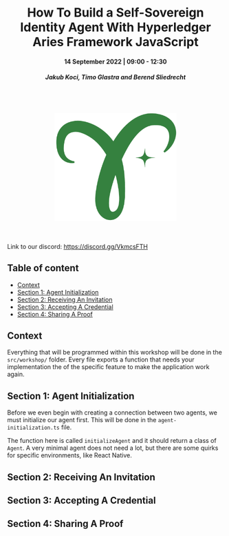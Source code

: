 <h1 align="center">How To Build a Self-Sovereign Identity Agent With Hyperledger Aries Framework JavaScript</h1>
<h4 align="center">14 September 2022 | 09:00 - 12:30</h4>
<h5 align="center">Jakub Koci, Timo Glastra and Berend Sliedrecht</h5>
<p align="center">
<br>
<br>
<br>
<img
  alt="Hyperledger Aries logo"
  src="https://raw.githubusercontent.com/hyperledger/aries-framework-javascript/aa31131825e3331dc93694bc58414d955dcb1129/images/aries-logo.png"
  height="250px"
/>
<br>
<br>
<br>
</p>

Link to our discord: https://discord.gg/VkmcsFTH

## Table of content

- [Context](#Context)
- [Section 1: Agent Initialization](#Section-1:-Agent-Initialization)
- [Section 2: Receiving An Invitation](#Section-2:-Receiving-An-Invitation)
- [Section 3: Accepting A Credential](#Section-3:-Accepting-A-Credential)
- [Section 4: Sharing A Proof](#Section-4:-Sharing-A-Proof)

## Context

Everything that will be programmed within this workshop will be done in the
`src/workshop/` folder. Every file exports a function that needs your
implementation the of the specific feature to make the application work again.

## Section 1: Agent Initialization

Before we even begin with creating a connection between two agents, we must
initialize our agent first. This will be done in the `agent-initialization.ts`
file.

The function here is called `initializeAgent` and it should return a class
of `Agent`. A very minimal agent does not need a lot, but there are some quirks
for specific environments, like React Native.

## Section 2: Receiving An Invitation

## Section 3: Accepting A Credential

## Section 4: Sharing A Proof
